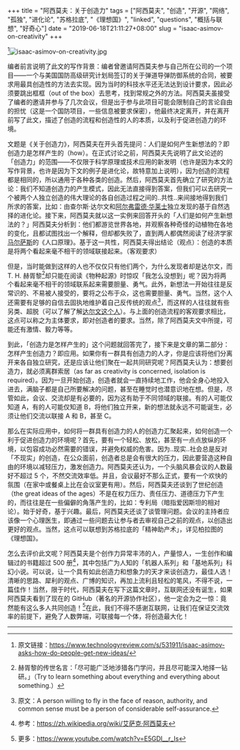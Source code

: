 +++
title = "阿西莫夫：关于创造力"
tags = ["阿西莫夫", "创造", "开源", "网络", "孤独", "进化论", "苏格拉底", "《理想国》", "linked", "questions", "概括与联想", "好奇心"]
date = "2019-06-18T21:11:27+08:00"
slug = "isaac-asimov-on-creativity"
+++

[^1]![isaac-asimov-on-creativity.jpg](/images/isaac-asimov-on-creativity.jpg "Isaac Asimov")

编者前言说明了此文的写作背景：编者曾邀请阿西莫夫参与自己所在公司的一个项目——一个与美国国防高级研究计划局签订的关于弹道导弹防御系统的合同，被要求用最具创造性的方法去实现。因为当时的科技水平还无法达到设计要求，因此必须要跳出框框（out of the box）去思考，找到常规之外的方法。阿西莫夫虽接受了编者的邀请并参与了几次会议，但是出于参与此项目可能会限制自己的言论自由的担忧（这是一个国防项目，一些信息被要求保密），他最终决定离开，并在离开前写了此文，描述了创造的流程和创造性的人的本质，以及利于促进创造力的环境。

文题是《关于创造力》，阿西莫夫在开头首先提问：人们是如何产生新想法的？即创造力是怎样产生的（how）。在正式讨论之前，阿西莫夫先说明了此文论述的「创造力」的范围——不仅限于科学原理或技术应用的新发明（也许是因为本文的写作背景，也许是因为下文的例子是进化论，故特意加上说明），因为创造的流程都是相同的，所以通用于各种各类的创造。然后，阿西莫夫首先确立了研究的方法论：我们不知道创造力的产生模式，因此无法直接得到答案，但我们可以去研究一个被两个人独立创造的伟大理论的各自创造过程之间的..共性..来间接地得到我们所求的答案，比如：由查尔斯·达尔文和[阿尔弗雷德·华莱士](https://en.wikipedia.org/wiki/Alfred_Russel_Wallace)独立发现的基于自然选择的进化论。接下来，阿西莫夫就以这一实例来回答开头的「人们是如何产生新想法的？」阿西莫夫分析到：他们都游览世界各地，并观察各种奇怪的动植物在各地的变化，且都试图找出一个解释，但却都失败了，直到两人都偶然阅读了经济学家[马尔萨斯](https://en.wikipedia.org/wiki/Thomas_Robert_Malthus)的《人口原理》。基于这一共性，阿西莫夫得出结论（观点）：创造的本质是将两个看起来毫不相干的领域联接起来。（客观要求）

但是，当时能做到这样的人也不仅仅只有他们两个，为什么发现者却是达尔文，而 T. H. 赫胥黎[^2]却只能在阅读《物种起源》时惊叹「我怎么没想到」呢？因为将两个看起来毫不相干的领域联系起来需要胆量、勇气。此外，新想法一开始往往是反常识的、不易被人接受的，要将之公布于众，这也需要胆量、勇气。当然，这个人还需要有足够的自信去固执地维护着自己反传统的观点[^3]，而这样的人往往就有些另类、超脱（可以了解了解[达尔文这个人](https://www.bbc.com/ukchina/simp/48216080)）。与上面的创造流程的客观要求相比，这点可以称之为主体要求，即对创造者的要求。当然，除了阿西莫夫文中所提，可能还有激情、毅力等等。

到此，「创造力是怎样产生的」这个问题就回答完了，接下来是文章的第二部分：怎样产生创造力？即应用。如果你有一群具有创造力的人才，你是应该将他们分离开来各自独立研究，还是应该让他们聚在一起共同研究呢？阿西莫夫认为：想要创造力，就必须离群索居（as far as creativity is concerned, isolation is required）。因为一旦开始创造，创造者就会一直持续地工作，他会全身心地投入进去，满脑子都是自己所要解决的问题，甚至在睡觉时也潜意识地在想。但是，尽管如此，会议、交流却是有必要的，因为这有助于不同领域的联接。有的人可能仅知道 A，有的人可能仅知道 B，将他们独立开来，新的想法就永远不可能诞生，必须让他们交流以联接 A 和 B，甚至 C。

那么在实际应用中，如何将一群具有创造力的人的创造力汇聚起来，如何创造一个利于促进创造力的环境呢？首先，要有一个轻松、放松，甚至有一点点放纵的环境，以包容成功必然需要的错误，并避免权威的危害。因为..现实..社会总是反对「不现实」的创造，在公众面前，创造者总是会有很大的压力，因此要营造这种自由的环境以减轻压力，激发创造力。阿西莫夫还认为，一个头脑风暴会议的人数最好不超过 5 个，不然交流效率低。并且，会议最好不那么正式，要有一个欢快的氛围（在家中或餐桌上比在会议室更有用）。然后，阿西莫夫还谈到了世纪创造（the great ideas of the ages）不是在权力压力、责任压力、道德压力下产生的，而往往是在一些偏僻的角落产生的，比如：专利局（暗指爱因斯坦的相对论）。始于好奇，基于兴趣。最后，阿西莫夫还谈了谈管理问题。会议的主持者应该像一个心理医生，即通过一些问题去让参与者去审视自己之前的观点，以创造出更好的观点。当然，这点可以联想到苏格拉底的「精神助产术」，详见柏拉图的《理想国》。

怎么去评价此文呢？阿西莫夫是个创作力异常丰沛的人，产量惊人，一生创作和编辑过的书籍超过 500 册[^4]，其中包括广为人知的「机器人系列」和「基地系列」科幻小说。可以说，让一个具有如此创造力和想象力的天才来谈创造力，最佳人选！清晰的思路、犀利的观点、广博的知识，再加上流利且轻松的笔风，不得不说，一篇佳作！当然，限于时代，阿西莫夫在写下这篇文章时，互联网还没有诞生，如果阿西莫夫看到了现在的 GitHub（著名的开源协作社区），他一定会为之一惊：竟然能有这么多人共同创造！[^5]在此，我们不得不感谢互联网，让我们在保证交流效率的前提下，避免了人数弊端，可联接每一个体，将创造最大化！

---

[^1]: 原文链接：<https://www.technologyreview.com/s/531911/isaac-asimov-asks-how-do-people-get-new-ideas/>
[^2]: 赫胥黎的传世名言：「尽可能广泛地涉猎各门学问，并且尽可能深入地择一钻研。」（Try to learn something about everything and everything about something.）
[^3]: 原文：A person willing to fly in the face of reason, authority, and common sense must be a person of considerable self-assurance.
[^4]: 参考：<https://zh.wikipedia.org/wiki/艾萨克·阿西莫夫>
[^5]: 更多：<https://www.youtube.com/watch?v=E5GDI__r_Is>
